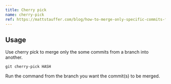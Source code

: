 ```yaml
---
title: Cherry pick
name: cherry-pick
ref: https://mattstauffer.com/blog/how-to-merge-only-specific-commits-from-a-pull-request/
---
```


## Usage

Use cherry pick to merge only the some commits from a branch into another.

```shell
git cherry-pick HASH
```

Run the command from the branch you want the commit(s) to be merged.
